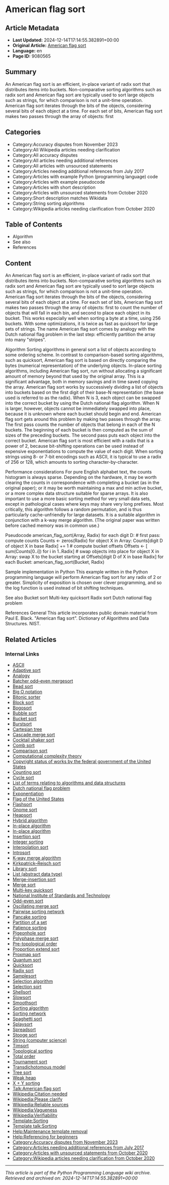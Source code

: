 # American flag sort

## Article Metadata

- **Last Updated:** 2024-12-14T17:14:55.382891+00:00
- **Original Article:** [American flag sort](https://en.wikipedia.org/wiki/American_flag_sort)
- **Language:** en
- **Page ID:** 9080565

## Summary

An American flag sort is an efficient, in-place variant of radix sort that distributes items into buckets.  Non-comparative sorting algorithms such as radix sort and American flag sort are typically used to sort large objects such as strings, for which comparison is not a unit-time operation.
American flag sort iterates through the bits of the objects, considering several bits of each object at a time.  For each set of bits, American flag sort makes two passes through the array of objects: first

## Categories

- Category:Accuracy disputes from November 2023
- Category:All Wikipedia articles needing clarification
- Category:All accuracy disputes
- Category:All articles needing additional references
- Category:All articles with unsourced statements
- Category:Articles needing additional references from July 2017
- Category:Articles with example Python (programming language) code
- Category:Articles with example pseudocode
- Category:Articles with short description
- Category:Articles with unsourced statements from October 2020
- Category:Short description matches Wikidata
- Category:String sorting algorithms
- Category:Wikipedia articles needing clarification from October 2020

## Table of Contents

- Algorithm
- See also
- References

## Content

An American flag sort is an efficient, in-place variant of radix sort that distributes items into buckets.  Non-comparative sorting algorithms such as radix sort and American flag sort are typically used to sort large objects such as strings, for which comparison is not a unit-time operation.
American flag sort iterates through the bits of the objects, considering several bits of each object at a time.  For each set of bits, American flag sort makes two passes through the array of objects: first to count the number of objects that will fall in each bin, and second to place each object in its bucket.  This works especially well when sorting a byte at a time, using 256 buckets. With some optimizations, it is twice as fast as quicksort for large sets of strings.
The name American flag sort comes by analogy with the Dutch national flag problem in the last step: efficiently partition the array into many "stripes".

Algorithm
Sorting algorithms in general sort a list of objects according to some ordering scheme. In contrast to comparison-based sorting algorithms, such as quicksort, American flag sort  is based on directly comparing the bytes (numerical representation) of the underlying objects. In-place sorting algorithms, including American flag sort, run without allocating a significant amount of memory beyond that used by the original array. This is a significant advantage, both in memory savings and in time saved copying the array.
American flag sort works by successively dividing a list of objects into buckets based on the first digit of their base-N representation (the base used is referred to as the radix). When N is 3, each object can be swapped into the correct bucket by using the Dutch national flag algorithm. When N is larger, however, objects cannot be immediately swapped into place, because it is unknown where each bucket should begin and end. American flag sort gets around this problem by making two passes through the array. The first pass counts the number of objects that belong in each of the N buckets. The beginning of each bucket is then computed as the sum of sizes of the preceding buckets. The second pass puts each object into the correct bucket.
American flag sort is most efficient with a radix that is a power of 2, because bit-shifting operations can be used instead of expensive exponentiations to compute the value of each digit. When sorting strings using 8- or 7-bit encodings such as ASCII, it is typical to use a radix of 256 or 128, which amounts to sorting character-by-character.

Performance considerations
For pure English alphabet text, the counts histogram is always sparse. Depending on the hardware, it may be worth clearing the counts in correspondence with completing a bucket (as in the original paper); or it may be worth maintaining a max and min active bucket, or a more complex data structure suitable for sparse arrays. It is also important to use a more basic sorting method for very small data sets, except in pathological cases where keys may share very long prefixes.
Most critically, this algorithm follows a random permutation, and is thus particularly cache-unfriendly for large datasets. It is a suitable algorithm in conjunction with a k-way merge algorithm. (The original paper was written before cached memory was in common use.)

Pseudocode
american_flag_sort(Array, Radix)
    for each digit D:
        # first pass: compute counts
        Counts <- zeros(Radix)
        for object X in Array:
            Counts[digit D of object X in base Radix] += 1
        # compute bucket offsets
        Offsets <- [ sum(Counts[0..i]) for i in 1..Radix]
        # swap objects into place
        for object X in Array:
            swap X to the bucket starting at Offsets[digit D of X in base Radix]
        for each Bucket:
            american_flag_sort(Bucket, Radix)

Sample implementation in Python
This example written in the Python programming language will perform American flag sort for any radix of 2 or greater. Simplicity of exposition is chosen over clever programming, and so the log function is used instead of bit shifting techniques.

See also
Bucket sort
Multi-key quicksort
Radix sort
Dutch national flag problem

References
General
 This article incorporates public domain material from Paul E. Black. "American flag sort". Dictionary of Algorithms and Data Structures. NIST.

## Related Articles

### Internal Links

- [ASCII](https://en.wikipedia.org/wiki/ASCII)
- [Adaptive sort](https://en.wikipedia.org/wiki/Adaptive_sort)
- [Analogy](https://en.wikipedia.org/wiki/Analogy)
- [Batcher odd–even mergesort](https://en.wikipedia.org/wiki/Batcher_odd%E2%80%93even_mergesort)
- [Bead sort](https://en.wikipedia.org/wiki/Bead_sort)
- [Big O notation](https://en.wikipedia.org/wiki/Big_O_notation)
- [Bitonic sorter](https://en.wikipedia.org/wiki/Bitonic_sorter)
- [Block sort](https://en.wikipedia.org/wiki/Block_sort)
- [Bogosort](https://en.wikipedia.org/wiki/Bogosort)
- [Bubble sort](https://en.wikipedia.org/wiki/Bubble_sort)
- [Bucket sort](https://en.wikipedia.org/wiki/Bucket_sort)
- [Burstsort](https://en.wikipedia.org/wiki/Burstsort)
- [Cartesian tree](https://en.wikipedia.org/wiki/Cartesian_tree)
- [Cascade merge sort](https://en.wikipedia.org/wiki/Cascade_merge_sort)
- [Cocktail shaker sort](https://en.wikipedia.org/wiki/Cocktail_shaker_sort)
- [Comb sort](https://en.wikipedia.org/wiki/Comb_sort)
- [Comparison sort](https://en.wikipedia.org/wiki/Comparison_sort)
- [Computational complexity theory](https://en.wikipedia.org/wiki/Computational_complexity_theory)
- [Copyright status of works by the federal government of the United States](https://en.wikipedia.org/wiki/Copyright_status_of_works_by_the_federal_government_of_the_United_States)
- [Counting sort](https://en.wikipedia.org/wiki/Counting_sort)
- [Cycle sort](https://en.wikipedia.org/wiki/Cycle_sort)
- [List of terms relating to algorithms and data structures](https://en.wikipedia.org/wiki/List_of_terms_relating_to_algorithms_and_data_structures)
- [Dutch national flag problem](https://en.wikipedia.org/wiki/Dutch_national_flag_problem)
- [Exponentiation](https://en.wikipedia.org/wiki/Exponentiation)
- [Flag of the United States](https://en.wikipedia.org/wiki/Flag_of_the_United_States)
- [Flashsort](https://en.wikipedia.org/wiki/Flashsort)
- [Gnome sort](https://en.wikipedia.org/wiki/Gnome_sort)
- [Heapsort](https://en.wikipedia.org/wiki/Heapsort)
- [Hybrid algorithm](https://en.wikipedia.org/wiki/Hybrid_algorithm)
- [In-place algorithm](https://en.wikipedia.org/wiki/In-place_algorithm)
- [In-place algorithm](https://en.wikipedia.org/wiki/In-place_algorithm)
- [Insertion sort](https://en.wikipedia.org/wiki/Insertion_sort)
- [Integer sorting](https://en.wikipedia.org/wiki/Integer_sorting)
- [Interpolation sort](https://en.wikipedia.org/wiki/Interpolation_sort)
- [Introsort](https://en.wikipedia.org/wiki/Introsort)
- [K-way merge algorithm](https://en.wikipedia.org/wiki/K-way_merge_algorithm)
- [Kirkpatrick–Reisch sort](https://en.wikipedia.org/wiki/Kirkpatrick%E2%80%93Reisch_sort)
- [Library sort](https://en.wikipedia.org/wiki/Library_sort)
- [List (abstract data type)](https://en.wikipedia.org/wiki/List_(abstract_data_type))
- [Merge-insertion sort](https://en.wikipedia.org/wiki/Merge-insertion_sort)
- [Merge sort](https://en.wikipedia.org/wiki/Merge_sort)
- [Multi-key quicksort](https://en.wikipedia.org/wiki/Multi-key_quicksort)
- [National Institute of Standards and Technology](https://en.wikipedia.org/wiki/National_Institute_of_Standards_and_Technology)
- [Odd–even sort](https://en.wikipedia.org/wiki/Odd%E2%80%93even_sort)
- [Oscillating merge sort](https://en.wikipedia.org/wiki/Oscillating_merge_sort)
- [Pairwise sorting network](https://en.wikipedia.org/wiki/Pairwise_sorting_network)
- [Pancake sorting](https://en.wikipedia.org/wiki/Pancake_sorting)
- [Partition of a set](https://en.wikipedia.org/wiki/Partition_of_a_set)
- [Patience sorting](https://en.wikipedia.org/wiki/Patience_sorting)
- [Pigeonhole sort](https://en.wikipedia.org/wiki/Pigeonhole_sort)
- [Polyphase merge sort](https://en.wikipedia.org/wiki/Polyphase_merge_sort)
- [Pre-topological order](https://en.wikipedia.org/wiki/Pre-topological_order)
- [Proportion extend sort](https://en.wikipedia.org/wiki/Proportion_extend_sort)
- [Proxmap sort](https://en.wikipedia.org/wiki/Proxmap_sort)
- [Quantum sort](https://en.wikipedia.org/wiki/Quantum_sort)
- [Quicksort](https://en.wikipedia.org/wiki/Quicksort)
- [Radix sort](https://en.wikipedia.org/wiki/Radix_sort)
- [Samplesort](https://en.wikipedia.org/wiki/Samplesort)
- [Selection algorithm](https://en.wikipedia.org/wiki/Selection_algorithm)
- [Selection sort](https://en.wikipedia.org/wiki/Selection_sort)
- [Shellsort](https://en.wikipedia.org/wiki/Shellsort)
- [Slowsort](https://en.wikipedia.org/wiki/Slowsort)
- [Smoothsort](https://en.wikipedia.org/wiki/Smoothsort)
- [Sorting algorithm](https://en.wikipedia.org/wiki/Sorting_algorithm)
- [Sorting network](https://en.wikipedia.org/wiki/Sorting_network)
- [Spaghetti sort](https://en.wikipedia.org/wiki/Spaghetti_sort)
- [Splaysort](https://en.wikipedia.org/wiki/Splaysort)
- [Spreadsort](https://en.wikipedia.org/wiki/Spreadsort)
- [Stooge sort](https://en.wikipedia.org/wiki/Stooge_sort)
- [String (computer science)](https://en.wikipedia.org/wiki/String_(computer_science))
- [Timsort](https://en.wikipedia.org/wiki/Timsort)
- [Topological sorting](https://en.wikipedia.org/wiki/Topological_sorting)
- [Total order](https://en.wikipedia.org/wiki/Total_order)
- [Tournament sort](https://en.wikipedia.org/wiki/Tournament_sort)
- [Transdichotomous model](https://en.wikipedia.org/wiki/Transdichotomous_model)
- [Tree sort](https://en.wikipedia.org/wiki/Tree_sort)
- [Weak heap](https://en.wikipedia.org/wiki/Weak_heap)
- [X + Y sorting](https://en.wikipedia.org/wiki/X_%2B_Y_sorting)
- [Talk:American flag sort](https://en.wikipedia.org/wiki/Talk:American_flag_sort)
- [Wikipedia:Citation needed](https://en.wikipedia.org/wiki/Wikipedia:Citation_needed)
- [Wikipedia:Please clarify](https://en.wikipedia.org/wiki/Wikipedia:Please_clarify)
- [Wikipedia:Reliable sources](https://en.wikipedia.org/wiki/Wikipedia:Reliable_sources)
- [Wikipedia:Vagueness](https://en.wikipedia.org/wiki/Wikipedia:Vagueness)
- [Wikipedia:Verifiability](https://en.wikipedia.org/wiki/Wikipedia:Verifiability)
- [Template:Sorting](https://en.wikipedia.org/wiki/Template:Sorting)
- [Template talk:Sorting](https://en.wikipedia.org/wiki/Template_talk:Sorting)
- [Help:Maintenance template removal](https://en.wikipedia.org/wiki/Help:Maintenance_template_removal)
- [Help:Referencing for beginners](https://en.wikipedia.org/wiki/Help:Referencing_for_beginners)
- [Category:Accuracy disputes from November 2023](https://en.wikipedia.org/wiki/Category:Accuracy_disputes_from_November_2023)
- [Category:Articles needing additional references from July 2017](https://en.wikipedia.org/wiki/Category:Articles_needing_additional_references_from_July_2017)
- [Category:Articles with unsourced statements from October 2020](https://en.wikipedia.org/wiki/Category:Articles_with_unsourced_statements_from_October_2020)
- [Category:Wikipedia articles needing clarification from October 2020](https://en.wikipedia.org/wiki/Category:Wikipedia_articles_needing_clarification_from_October_2020)

---
_This article is part of the Python Programming Language wiki archive._
_Retrieved and archived on: 2024-12-14T17:14:55.382891+00:00_